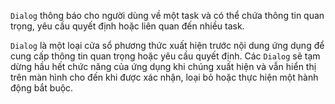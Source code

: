 `Dialog` thông báo cho người dùng về một task và có thể chứa thông tin quan trọng, yêu cầu quyết định hoặc liên quan đến nhiều task.

`Dialog` là một loại cửa sổ phương thức xuất hiện trước nội dung ứng dụng để cung cấp thông tin quan trọng hoặc yêu cầu quyết định. Các `Dialog` sẽ tạm dừng hầu hết chức năng của ứng dụng khi chúng xuất hiện và vẫn hiển thị trên màn hình cho đến khi được xác nhận, loại bỏ hoặc thực hiện một hành động bắt buộc.